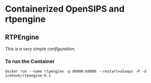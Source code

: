 Containerized OpenSIPS and rtpengine
====================

RTPEngine
----------------------

*This is a very simple configuration.*  

### To run the Container

```
docker run --name rtpengine -p 60000:60000 --restart=always -P -d icehook/rtpengine:0.1
```
